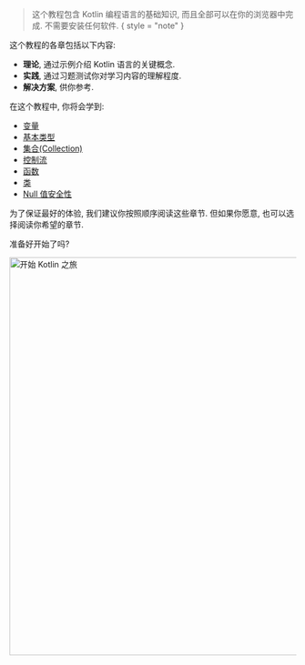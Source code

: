 [//]: # (title: 欢迎参加我们的 Kotlin 观光之旅!)

> 这个教程包含 Kotlin 编程语言的基础知识, 而且全部可以在你的浏览器中完成.
> 不需要安装任何软件.
{ style = "note" }

这个教程的各章包括以下内容:

* **理论**, 通过示例介绍 Kotlin 语言的关键概念.
* **实践**, 通过习题测试你对学习内容的理解程度.
* **解决方案**, 供你参考.

在这个教程中, 你将会学到:

* [变量](kotlin-tour-hello-world.md)
* [基本类型](kotlin-tour-basic-types.md)
* [集合(Collection)](kotlin-tour-collections.md)
* [控制流](kotlin-tour-control-flow.md)
* [函数](kotlin-tour-functions.md)
* [类](kotlin-tour-classes.md)
* [Null 值安全性](kotlin-tour-null-safety.md)

为了保证最好的体验, 我们建议你按照顺序阅读这些章节.
但如果你愿意, 也可以选择阅读你希望的章节.

准备好开始了吗?

<a href="kotlin-tour-hello-world.md"><img src="start-kotlin-tour.svg" width="700" alt="开始 Kotlin 之旅" style="block"/></a>
